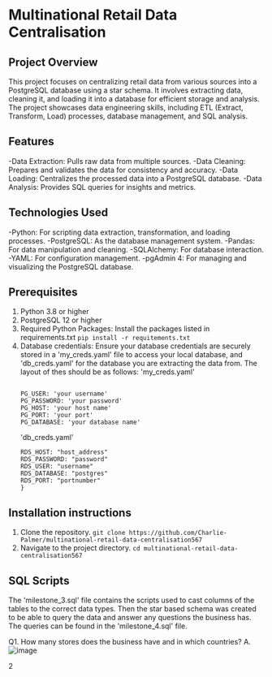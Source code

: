 
# Multinational Retail Data Centralisation

## Project Overview
This project focuses on centralizing retail data from various sources into a PostgreSQL database using a star schema. It involves extracting data, cleaning it, and loading it into a database for efficient storage and analysis. The project showcases data engineering skills, including ETL (Extract, Transform, Load) processes, database management, and SQL analysis.

## Features
-Data Extraction: Pulls raw data from multiple sources.
-Data Cleaning: Prepares and validates the data for consistency and accuracy.
-Data Loading: Centralizes the processed data into a PostgreSQL database.
-Data Analysis: Provides SQL queries for insights and metrics.

## Technologies Used
-Python: For scripting data extraction, transformation, and loading processes.
-PostgreSQL: As the database management system.
-Pandas: For data manipulation and cleaning.
-SQLAlchemy: For database interaction.
-YAML: For configuration management.
-pgAdmin 4: For managing and visualizing the PostgreSQL database.

## Prerequisites
1. Python 3.8 or higher
2. PostgreSQL 12 or higher
3. Required Python Packages: Install the packages listed in requirements.txt
   `pip install -r requitements.txt`
4. Database credentials: Ensure your database credentials are securely stored in a 'my_creds.yaml' file to access your local database, and 'db_creds.yaml' for the database you are extracting the data from.
   The layout of thes should be as follows:
   'my_creds.yaml'
   ```
   
   PG_USER: 'your username'
   PG_PASSWORD: 'your password'
   PG_HOST: 'your host name'
   PG_PORT: 'your port'
   PG_DATABASE: 'your database name'
   ```
   'db_creds.yaml'
   ```
   RDS_HOST: "host_address"
   RDS_PASSWORD: "password"
   RDS_USER: "username"
   RDS_DATABASE: "postgres"
   RDS_PORT: "portnumber"
   }
   ```
   
## Installation instructions
1. Clone the repository.
  `git clone https://github.com/Charlie-Palmer/multinational-retail-data-centralisation567`
2. Navigate to the project directory.
  `cd multinational-retail-data-centralisation567`
 
## SQL Scripts
The 'milestone_3.sql' file contains the scripts used to cast columns of the tables to the correct data types. Then the star based schema was created to be able to query the data and answer any questions the business has.
The queries can be found in the 'milestone_4.sql' file.

Q1. How many stores does the business have and in which countries?
A. ![image](https://github.com/user-attachments/assets/a8490cea-440d-4baf-a56a-fd7e524fa03a)

2
